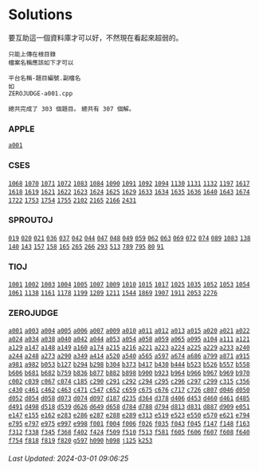 
# Solutions

要互助這一個資料庫才可以好，不然現在看起來超弱的。
```
只能上傳在根目錄
檔案名稱應該如下才可以

平台名稱-題目編號.副檔名
如
ZEROJUDGE-a001.cpp
```

`總共完成了 303 個題目。`
`總共有 307 個解。`
### APPLE
[`a001`](https://github.com/YPHS-CS/Solutions/tree/main/Solutions/APPLE/a001) 
### CSES
[`1068`](https://github.com/YPHS-CS/Solutions/tree/main/Solutions/CSES/1068) [`1070`](https://github.com/YPHS-CS/Solutions/tree/main/Solutions/CSES/1070) [`1071`](https://github.com/YPHS-CS/Solutions/tree/main/Solutions/CSES/1071) [`1072`](https://github.com/YPHS-CS/Solutions/tree/main/Solutions/CSES/1072) [`1083`](https://github.com/YPHS-CS/Solutions/tree/main/Solutions/CSES/1083) [`1084`](https://github.com/YPHS-CS/Solutions/tree/main/Solutions/CSES/1084) [`1090`](https://github.com/YPHS-CS/Solutions/tree/main/Solutions/CSES/1090) [`1091`](https://github.com/YPHS-CS/Solutions/tree/main/Solutions/CSES/1091) [`1092`](https://github.com/YPHS-CS/Solutions/tree/main/Solutions/CSES/1092) [`1094`](https://github.com/YPHS-CS/Solutions/tree/main/Solutions/CSES/1094) [`1130`](https://github.com/YPHS-CS/Solutions/tree/main/Solutions/CSES/1130) [`1131`](https://github.com/YPHS-CS/Solutions/tree/main/Solutions/CSES/1131) [`1132`](https://github.com/YPHS-CS/Solutions/tree/main/Solutions/CSES/1132) [`1197`](https://github.com/YPHS-CS/Solutions/tree/main/Solutions/CSES/1197) [`1617`](https://github.com/YPHS-CS/Solutions/tree/main/Solutions/CSES/1617) [`1618`](https://github.com/YPHS-CS/Solutions/tree/main/Solutions/CSES/1618) [`1619`](https://github.com/YPHS-CS/Solutions/tree/main/Solutions/CSES/1619) [`1621`](https://github.com/YPHS-CS/Solutions/tree/main/Solutions/CSES/1621) [`1622`](https://github.com/YPHS-CS/Solutions/tree/main/Solutions/CSES/1622) [`1623`](https://github.com/YPHS-CS/Solutions/tree/main/Solutions/CSES/1623) [`1624`](https://github.com/YPHS-CS/Solutions/tree/main/Solutions/CSES/1624) [`1625`](https://github.com/YPHS-CS/Solutions/tree/main/Solutions/CSES/1625) [`1629`](https://github.com/YPHS-CS/Solutions/tree/main/Solutions/CSES/1629) [`1633`](https://github.com/YPHS-CS/Solutions/tree/main/Solutions/CSES/1633) [`1634`](https://github.com/YPHS-CS/Solutions/tree/main/Solutions/CSES/1634) [`1635`](https://github.com/YPHS-CS/Solutions/tree/main/Solutions/CSES/1635) [`1636`](https://github.com/YPHS-CS/Solutions/tree/main/Solutions/CSES/1636) [`1640`](https://github.com/YPHS-CS/Solutions/tree/main/Solutions/CSES/1640) [`1643`](https://github.com/YPHS-CS/Solutions/tree/main/Solutions/CSES/1643) [`1674`](https://github.com/YPHS-CS/Solutions/tree/main/Solutions/CSES/1674) [`1722`](https://github.com/YPHS-CS/Solutions/tree/main/Solutions/CSES/1722) [`1753`](https://github.com/YPHS-CS/Solutions/tree/main/Solutions/CSES/1753) [`1754`](https://github.com/YPHS-CS/Solutions/tree/main/Solutions/CSES/1754) [`1755`](https://github.com/YPHS-CS/Solutions/tree/main/Solutions/CSES/1755) [`2102`](https://github.com/YPHS-CS/Solutions/tree/main/Solutions/CSES/2102) [`2165`](https://github.com/YPHS-CS/Solutions/tree/main/Solutions/CSES/2165) [`2166`](https://github.com/YPHS-CS/Solutions/tree/main/Solutions/CSES/2166) [`2431`](https://github.com/YPHS-CS/Solutions/tree/main/Solutions/CSES/2431) 
### SPROUTOJ
[`019`](https://github.com/YPHS-CS/Solutions/tree/main/Solutions/SPROUTOJ/019) [`020`](https://github.com/YPHS-CS/Solutions/tree/main/Solutions/SPROUTOJ/020) [`021`](https://github.com/YPHS-CS/Solutions/tree/main/Solutions/SPROUTOJ/021) [`036`](https://github.com/YPHS-CS/Solutions/tree/main/Solutions/SPROUTOJ/036) [`037`](https://github.com/YPHS-CS/Solutions/tree/main/Solutions/SPROUTOJ/037) [`042`](https://github.com/YPHS-CS/Solutions/tree/main/Solutions/SPROUTOJ/042) [`044`](https://github.com/YPHS-CS/Solutions/tree/main/Solutions/SPROUTOJ/044) [`047`](https://github.com/YPHS-CS/Solutions/tree/main/Solutions/SPROUTOJ/047) [`048`](https://github.com/YPHS-CS/Solutions/tree/main/Solutions/SPROUTOJ/048) [`049`](https://github.com/YPHS-CS/Solutions/tree/main/Solutions/SPROUTOJ/049) [`059`](https://github.com/YPHS-CS/Solutions/tree/main/Solutions/SPROUTOJ/059) [`062`](https://github.com/YPHS-CS/Solutions/tree/main/Solutions/SPROUTOJ/062) [`063`](https://github.com/YPHS-CS/Solutions/tree/main/Solutions/SPROUTOJ/063) [`069`](https://github.com/YPHS-CS/Solutions/tree/main/Solutions/SPROUTOJ/069) [`072`](https://github.com/YPHS-CS/Solutions/tree/main/Solutions/SPROUTOJ/072) [`074`](https://github.com/YPHS-CS/Solutions/tree/main/Solutions/SPROUTOJ/074) [`089`](https://github.com/YPHS-CS/Solutions/tree/main/Solutions/SPROUTOJ/089) [`1083`](https://github.com/YPHS-CS/Solutions/tree/main/Solutions/SPROUTOJ/1083) [`138`](https://github.com/YPHS-CS/Solutions/tree/main/Solutions/SPROUTOJ/138) [`140`](https://github.com/YPHS-CS/Solutions/tree/main/Solutions/SPROUTOJ/140) [`143`](https://github.com/YPHS-CS/Solutions/tree/main/Solutions/SPROUTOJ/143) [`157`](https://github.com/YPHS-CS/Solutions/tree/main/Solutions/SPROUTOJ/157) [`158`](https://github.com/YPHS-CS/Solutions/tree/main/Solutions/SPROUTOJ/158) [`165`](https://github.com/YPHS-CS/Solutions/tree/main/Solutions/SPROUTOJ/165) [`265`](https://github.com/YPHS-CS/Solutions/tree/main/Solutions/SPROUTOJ/265) [`266`](https://github.com/YPHS-CS/Solutions/tree/main/Solutions/SPROUTOJ/266) [`293`](https://github.com/YPHS-CS/Solutions/tree/main/Solutions/SPROUTOJ/293) [`513`](https://github.com/YPHS-CS/Solutions/tree/main/Solutions/SPROUTOJ/513) [`789`](https://github.com/YPHS-CS/Solutions/tree/main/Solutions/SPROUTOJ/789) [`795`](https://github.com/YPHS-CS/Solutions/tree/main/Solutions/SPROUTOJ/795) [`80`](https://github.com/YPHS-CS/Solutions/tree/main/Solutions/SPROUTOJ/80) [`91`](https://github.com/YPHS-CS/Solutions/tree/main/Solutions/SPROUTOJ/91) 
### TIOJ
[`1001`](https://github.com/YPHS-CS/Solutions/tree/main/Solutions/TIOJ/1001) [`1002`](https://github.com/YPHS-CS/Solutions/tree/main/Solutions/TIOJ/1002) [`1003`](https://github.com/YPHS-CS/Solutions/tree/main/Solutions/TIOJ/1003) [`1004`](https://github.com/YPHS-CS/Solutions/tree/main/Solutions/TIOJ/1004) [`1005`](https://github.com/YPHS-CS/Solutions/tree/main/Solutions/TIOJ/1005) [`1007`](https://github.com/YPHS-CS/Solutions/tree/main/Solutions/TIOJ/1007) [`1009`](https://github.com/YPHS-CS/Solutions/tree/main/Solutions/TIOJ/1009) [`1010`](https://github.com/YPHS-CS/Solutions/tree/main/Solutions/TIOJ/1010) [`1015`](https://github.com/YPHS-CS/Solutions/tree/main/Solutions/TIOJ/1015) [`1017`](https://github.com/YPHS-CS/Solutions/tree/main/Solutions/TIOJ/1017) [`1025`](https://github.com/YPHS-CS/Solutions/tree/main/Solutions/TIOJ/1025) [`1035`](https://github.com/YPHS-CS/Solutions/tree/main/Solutions/TIOJ/1035) [`1052`](https://github.com/YPHS-CS/Solutions/tree/main/Solutions/TIOJ/1052) [`1053`](https://github.com/YPHS-CS/Solutions/tree/main/Solutions/TIOJ/1053) [`1054`](https://github.com/YPHS-CS/Solutions/tree/main/Solutions/TIOJ/1054) [`1061`](https://github.com/YPHS-CS/Solutions/tree/main/Solutions/TIOJ/1061) [`1138`](https://github.com/YPHS-CS/Solutions/tree/main/Solutions/TIOJ/1138) [`1161`](https://github.com/YPHS-CS/Solutions/tree/main/Solutions/TIOJ/1161) [`1178`](https://github.com/YPHS-CS/Solutions/tree/main/Solutions/TIOJ/1178) [`1199`](https://github.com/YPHS-CS/Solutions/tree/main/Solutions/TIOJ/1199) [`1209`](https://github.com/YPHS-CS/Solutions/tree/main/Solutions/TIOJ/1209) [`1211`](https://github.com/YPHS-CS/Solutions/tree/main/Solutions/TIOJ/1211) [`1544`](https://github.com/YPHS-CS/Solutions/tree/main/Solutions/TIOJ/1544) [`1869`](https://github.com/YPHS-CS/Solutions/tree/main/Solutions/TIOJ/1869) [`1907`](https://github.com/YPHS-CS/Solutions/tree/main/Solutions/TIOJ/1907) [`1911`](https://github.com/YPHS-CS/Solutions/tree/main/Solutions/TIOJ/1911) [`2053`](https://github.com/YPHS-CS/Solutions/tree/main/Solutions/TIOJ/2053) [`2276`](https://github.com/YPHS-CS/Solutions/tree/main/Solutions/TIOJ/2276) 
### ZEROJUDGE
[`a001`](https://github.com/YPHS-CS/Solutions/tree/main/Solutions/ZEROJUDGE/a001) [`a003`](https://github.com/YPHS-CS/Solutions/tree/main/Solutions/ZEROJUDGE/a003) [`a004`](https://github.com/YPHS-CS/Solutions/tree/main/Solutions/ZEROJUDGE/a004) [`a005`](https://github.com/YPHS-CS/Solutions/tree/main/Solutions/ZEROJUDGE/a005) [`a006`](https://github.com/YPHS-CS/Solutions/tree/main/Solutions/ZEROJUDGE/a006) [`a007`](https://github.com/YPHS-CS/Solutions/tree/main/Solutions/ZEROJUDGE/a007) [`a009`](https://github.com/YPHS-CS/Solutions/tree/main/Solutions/ZEROJUDGE/a009) [`a010`](https://github.com/YPHS-CS/Solutions/tree/main/Solutions/ZEROJUDGE/a010) [`a011`](https://github.com/YPHS-CS/Solutions/tree/main/Solutions/ZEROJUDGE/a011) [`a012`](https://github.com/YPHS-CS/Solutions/tree/main/Solutions/ZEROJUDGE/a012) [`a013`](https://github.com/YPHS-CS/Solutions/tree/main/Solutions/ZEROJUDGE/a013) [`a015`](https://github.com/YPHS-CS/Solutions/tree/main/Solutions/ZEROJUDGE/a015) [`a020`](https://github.com/YPHS-CS/Solutions/tree/main/Solutions/ZEROJUDGE/a020) [`a021`](https://github.com/YPHS-CS/Solutions/tree/main/Solutions/ZEROJUDGE/a021) [`a022`](https://github.com/YPHS-CS/Solutions/tree/main/Solutions/ZEROJUDGE/a022) [`a024`](https://github.com/YPHS-CS/Solutions/tree/main/Solutions/ZEROJUDGE/a024) [`a034`](https://github.com/YPHS-CS/Solutions/tree/main/Solutions/ZEROJUDGE/a034) [`a038`](https://github.com/YPHS-CS/Solutions/tree/main/Solutions/ZEROJUDGE/a038) [`a040`](https://github.com/YPHS-CS/Solutions/tree/main/Solutions/ZEROJUDGE/a040) [`a042`](https://github.com/YPHS-CS/Solutions/tree/main/Solutions/ZEROJUDGE/a042) [`a044`](https://github.com/YPHS-CS/Solutions/tree/main/Solutions/ZEROJUDGE/a044) [`a053`](https://github.com/YPHS-CS/Solutions/tree/main/Solutions/ZEROJUDGE/a053) [`a054`](https://github.com/YPHS-CS/Solutions/tree/main/Solutions/ZEROJUDGE/a054) [`a058`](https://github.com/YPHS-CS/Solutions/tree/main/Solutions/ZEROJUDGE/a058) [`a059`](https://github.com/YPHS-CS/Solutions/tree/main/Solutions/ZEROJUDGE/a059) [`a065`](https://github.com/YPHS-CS/Solutions/tree/main/Solutions/ZEROJUDGE/a065) [`a095`](https://github.com/YPHS-CS/Solutions/tree/main/Solutions/ZEROJUDGE/a095) [`a104`](https://github.com/YPHS-CS/Solutions/tree/main/Solutions/ZEROJUDGE/a104) [`a111`](https://github.com/YPHS-CS/Solutions/tree/main/Solutions/ZEROJUDGE/a111) [`a121`](https://github.com/YPHS-CS/Solutions/tree/main/Solutions/ZEROJUDGE/a121) [`a129`](https://github.com/YPHS-CS/Solutions/tree/main/Solutions/ZEROJUDGE/a129) [`a147`](https://github.com/YPHS-CS/Solutions/tree/main/Solutions/ZEROJUDGE/a147) [`a148`](https://github.com/YPHS-CS/Solutions/tree/main/Solutions/ZEROJUDGE/a148) [`a149`](https://github.com/YPHS-CS/Solutions/tree/main/Solutions/ZEROJUDGE/a149) [`a160`](https://github.com/YPHS-CS/Solutions/tree/main/Solutions/ZEROJUDGE/a160) [`a174`](https://github.com/YPHS-CS/Solutions/tree/main/Solutions/ZEROJUDGE/a174) [`a215`](https://github.com/YPHS-CS/Solutions/tree/main/Solutions/ZEROJUDGE/a215) [`a216`](https://github.com/YPHS-CS/Solutions/tree/main/Solutions/ZEROJUDGE/a216) [`a221`](https://github.com/YPHS-CS/Solutions/tree/main/Solutions/ZEROJUDGE/a221) [`a223`](https://github.com/YPHS-CS/Solutions/tree/main/Solutions/ZEROJUDGE/a223) [`a224`](https://github.com/YPHS-CS/Solutions/tree/main/Solutions/ZEROJUDGE/a224) [`a225`](https://github.com/YPHS-CS/Solutions/tree/main/Solutions/ZEROJUDGE/a225) [`a229`](https://github.com/YPHS-CS/Solutions/tree/main/Solutions/ZEROJUDGE/a229) [`a233`](https://github.com/YPHS-CS/Solutions/tree/main/Solutions/ZEROJUDGE/a233) [`a240`](https://github.com/YPHS-CS/Solutions/tree/main/Solutions/ZEROJUDGE/a240) [`a244`](https://github.com/YPHS-CS/Solutions/tree/main/Solutions/ZEROJUDGE/a244) [`a248`](https://github.com/YPHS-CS/Solutions/tree/main/Solutions/ZEROJUDGE/a248) [`a273`](https://github.com/YPHS-CS/Solutions/tree/main/Solutions/ZEROJUDGE/a273) [`a290`](https://github.com/YPHS-CS/Solutions/tree/main/Solutions/ZEROJUDGE/a290) [`a349`](https://github.com/YPHS-CS/Solutions/tree/main/Solutions/ZEROJUDGE/a349) [`a414`](https://github.com/YPHS-CS/Solutions/tree/main/Solutions/ZEROJUDGE/a414) [`a520`](https://github.com/YPHS-CS/Solutions/tree/main/Solutions/ZEROJUDGE/a520) [`a540`](https://github.com/YPHS-CS/Solutions/tree/main/Solutions/ZEROJUDGE/a540) [`a565`](https://github.com/YPHS-CS/Solutions/tree/main/Solutions/ZEROJUDGE/a565) [`a597`](https://github.com/YPHS-CS/Solutions/tree/main/Solutions/ZEROJUDGE/a597) [`a674`](https://github.com/YPHS-CS/Solutions/tree/main/Solutions/ZEROJUDGE/a674) [`a686`](https://github.com/YPHS-CS/Solutions/tree/main/Solutions/ZEROJUDGE/a686) [`a799`](https://github.com/YPHS-CS/Solutions/tree/main/Solutions/ZEROJUDGE/a799) [`a871`](https://github.com/YPHS-CS/Solutions/tree/main/Solutions/ZEROJUDGE/a871) [`a915`](https://github.com/YPHS-CS/Solutions/tree/main/Solutions/ZEROJUDGE/a915) [`a981`](https://github.com/YPHS-CS/Solutions/tree/main/Solutions/ZEROJUDGE/a981) [`a982`](https://github.com/YPHS-CS/Solutions/tree/main/Solutions/ZEROJUDGE/a982) [`b053`](https://github.com/YPHS-CS/Solutions/tree/main/Solutions/ZEROJUDGE/b053) [`b127`](https://github.com/YPHS-CS/Solutions/tree/main/Solutions/ZEROJUDGE/b127) [`b294`](https://github.com/YPHS-CS/Solutions/tree/main/Solutions/ZEROJUDGE/b294) [`b298`](https://github.com/YPHS-CS/Solutions/tree/main/Solutions/ZEROJUDGE/b298) [`b304`](https://github.com/YPHS-CS/Solutions/tree/main/Solutions/ZEROJUDGE/b304) [`b373`](https://github.com/YPHS-CS/Solutions/tree/main/Solutions/ZEROJUDGE/b373) [`b417`](https://github.com/YPHS-CS/Solutions/tree/main/Solutions/ZEROJUDGE/b417) [`b430`](https://github.com/YPHS-CS/Solutions/tree/main/Solutions/ZEROJUDGE/b430) [`b444`](https://github.com/YPHS-CS/Solutions/tree/main/Solutions/ZEROJUDGE/b444) [`b523`](https://github.com/YPHS-CS/Solutions/tree/main/Solutions/ZEROJUDGE/b523) [`b526`](https://github.com/YPHS-CS/Solutions/tree/main/Solutions/ZEROJUDGE/b526) [`b557`](https://github.com/YPHS-CS/Solutions/tree/main/Solutions/ZEROJUDGE/b557) [`b558`](https://github.com/YPHS-CS/Solutions/tree/main/Solutions/ZEROJUDGE/b558) [`b606`](https://github.com/YPHS-CS/Solutions/tree/main/Solutions/ZEROJUDGE/b606) [`b681`](https://github.com/YPHS-CS/Solutions/tree/main/Solutions/ZEROJUDGE/b681) [`b682`](https://github.com/YPHS-CS/Solutions/tree/main/Solutions/ZEROJUDGE/b682) [`b759`](https://github.com/YPHS-CS/Solutions/tree/main/Solutions/ZEROJUDGE/b759) [`b836`](https://github.com/YPHS-CS/Solutions/tree/main/Solutions/ZEROJUDGE/b836) [`b877`](https://github.com/YPHS-CS/Solutions/tree/main/Solutions/ZEROJUDGE/b877) [`b882`](https://github.com/YPHS-CS/Solutions/tree/main/Solutions/ZEROJUDGE/b882) [`b898`](https://github.com/YPHS-CS/Solutions/tree/main/Solutions/ZEROJUDGE/b898) [`b900`](https://github.com/YPHS-CS/Solutions/tree/main/Solutions/ZEROJUDGE/b900) [`b923`](https://github.com/YPHS-CS/Solutions/tree/main/Solutions/ZEROJUDGE/b923) [`b964`](https://github.com/YPHS-CS/Solutions/tree/main/Solutions/ZEROJUDGE/b964) [`b966`](https://github.com/YPHS-CS/Solutions/tree/main/Solutions/ZEROJUDGE/b966) [`b967`](https://github.com/YPHS-CS/Solutions/tree/main/Solutions/ZEROJUDGE/b967) [`b969`](https://github.com/YPHS-CS/Solutions/tree/main/Solutions/ZEROJUDGE/b969) [`b970`](https://github.com/YPHS-CS/Solutions/tree/main/Solutions/ZEROJUDGE/b970) [`c002`](https://github.com/YPHS-CS/Solutions/tree/main/Solutions/ZEROJUDGE/c002) [`c039`](https://github.com/YPHS-CS/Solutions/tree/main/Solutions/ZEROJUDGE/c039) [`c067`](https://github.com/YPHS-CS/Solutions/tree/main/Solutions/ZEROJUDGE/c067) [`c074`](https://github.com/YPHS-CS/Solutions/tree/main/Solutions/ZEROJUDGE/c074) [`c185`](https://github.com/YPHS-CS/Solutions/tree/main/Solutions/ZEROJUDGE/c185) [`c290`](https://github.com/YPHS-CS/Solutions/tree/main/Solutions/ZEROJUDGE/c290) [`c291`](https://github.com/YPHS-CS/Solutions/tree/main/Solutions/ZEROJUDGE/c291) [`c292`](https://github.com/YPHS-CS/Solutions/tree/main/Solutions/ZEROJUDGE/c292) [`c294`](https://github.com/YPHS-CS/Solutions/tree/main/Solutions/ZEROJUDGE/c294) [`c295`](https://github.com/YPHS-CS/Solutions/tree/main/Solutions/ZEROJUDGE/c295) [`c296`](https://github.com/YPHS-CS/Solutions/tree/main/Solutions/ZEROJUDGE/c296) [`c297`](https://github.com/YPHS-CS/Solutions/tree/main/Solutions/ZEROJUDGE/c297) [`c299`](https://github.com/YPHS-CS/Solutions/tree/main/Solutions/ZEROJUDGE/c299) [`c315`](https://github.com/YPHS-CS/Solutions/tree/main/Solutions/ZEROJUDGE/c315) [`c356`](https://github.com/YPHS-CS/Solutions/tree/main/Solutions/ZEROJUDGE/c356) [`c430`](https://github.com/YPHS-CS/Solutions/tree/main/Solutions/ZEROJUDGE/c430) [`c461`](https://github.com/YPHS-CS/Solutions/tree/main/Solutions/ZEROJUDGE/c461) [`c462`](https://github.com/YPHS-CS/Solutions/tree/main/Solutions/ZEROJUDGE/c462) [`c463`](https://github.com/YPHS-CS/Solutions/tree/main/Solutions/ZEROJUDGE/c463) [`c471`](https://github.com/YPHS-CS/Solutions/tree/main/Solutions/ZEROJUDGE/c471) [`c547`](https://github.com/YPHS-CS/Solutions/tree/main/Solutions/ZEROJUDGE/c547) [`c652`](https://github.com/YPHS-CS/Solutions/tree/main/Solutions/ZEROJUDGE/c652) [`c659`](https://github.com/YPHS-CS/Solutions/tree/main/Solutions/ZEROJUDGE/c659) [`c675`](https://github.com/YPHS-CS/Solutions/tree/main/Solutions/ZEROJUDGE/c675) [`c676`](https://github.com/YPHS-CS/Solutions/tree/main/Solutions/ZEROJUDGE/c676) [`c717`](https://github.com/YPHS-CS/Solutions/tree/main/Solutions/ZEROJUDGE/c717) [`c726`](https://github.com/YPHS-CS/Solutions/tree/main/Solutions/ZEROJUDGE/c726) [`c807`](https://github.com/YPHS-CS/Solutions/tree/main/Solutions/ZEROJUDGE/c807) [`d046`](https://github.com/YPHS-CS/Solutions/tree/main/Solutions/ZEROJUDGE/d046) [`d050`](https://github.com/YPHS-CS/Solutions/tree/main/Solutions/ZEROJUDGE/d050) [`d052`](https://github.com/YPHS-CS/Solutions/tree/main/Solutions/ZEROJUDGE/d052) [`d054`](https://github.com/YPHS-CS/Solutions/tree/main/Solutions/ZEROJUDGE/d054) [`d058`](https://github.com/YPHS-CS/Solutions/tree/main/Solutions/ZEROJUDGE/d058) [`d073`](https://github.com/YPHS-CS/Solutions/tree/main/Solutions/ZEROJUDGE/d073) [`d074`](https://github.com/YPHS-CS/Solutions/tree/main/Solutions/ZEROJUDGE/d074) [`d097`](https://github.com/YPHS-CS/Solutions/tree/main/Solutions/ZEROJUDGE/d097) [`d187`](https://github.com/YPHS-CS/Solutions/tree/main/Solutions/ZEROJUDGE/d187) [`d235`](https://github.com/YPHS-CS/Solutions/tree/main/Solutions/ZEROJUDGE/d235) [`d364`](https://github.com/YPHS-CS/Solutions/tree/main/Solutions/ZEROJUDGE/d364) [`d378`](https://github.com/YPHS-CS/Solutions/tree/main/Solutions/ZEROJUDGE/d378) [`d406`](https://github.com/YPHS-CS/Solutions/tree/main/Solutions/ZEROJUDGE/d406) [`d453`](https://github.com/YPHS-CS/Solutions/tree/main/Solutions/ZEROJUDGE/d453) [`d460`](https://github.com/YPHS-CS/Solutions/tree/main/Solutions/ZEROJUDGE/d460) [`d461`](https://github.com/YPHS-CS/Solutions/tree/main/Solutions/ZEROJUDGE/d461) [`d485`](https://github.com/YPHS-CS/Solutions/tree/main/Solutions/ZEROJUDGE/d485) [`d491`](https://github.com/YPHS-CS/Solutions/tree/main/Solutions/ZEROJUDGE/d491) [`d498`](https://github.com/YPHS-CS/Solutions/tree/main/Solutions/ZEROJUDGE/d498) [`d518`](https://github.com/YPHS-CS/Solutions/tree/main/Solutions/ZEROJUDGE/d518) [`d539`](https://github.com/YPHS-CS/Solutions/tree/main/Solutions/ZEROJUDGE/d539) [`d626`](https://github.com/YPHS-CS/Solutions/tree/main/Solutions/ZEROJUDGE/d626) [`d649`](https://github.com/YPHS-CS/Solutions/tree/main/Solutions/ZEROJUDGE/d649) [`d658`](https://github.com/YPHS-CS/Solutions/tree/main/Solutions/ZEROJUDGE/d658) [`d784`](https://github.com/YPHS-CS/Solutions/tree/main/Solutions/ZEROJUDGE/d784) [`d788`](https://github.com/YPHS-CS/Solutions/tree/main/Solutions/ZEROJUDGE/d788) [`d794`](https://github.com/YPHS-CS/Solutions/tree/main/Solutions/ZEROJUDGE/d794) [`d813`](https://github.com/YPHS-CS/Solutions/tree/main/Solutions/ZEROJUDGE/d813) [`d831`](https://github.com/YPHS-CS/Solutions/tree/main/Solutions/ZEROJUDGE/d831) [`d887`](https://github.com/YPHS-CS/Solutions/tree/main/Solutions/ZEROJUDGE/d887) [`d909`](https://github.com/YPHS-CS/Solutions/tree/main/Solutions/ZEROJUDGE/d909) [`e051`](https://github.com/YPHS-CS/Solutions/tree/main/Solutions/ZEROJUDGE/e051) [`e147`](https://github.com/YPHS-CS/Solutions/tree/main/Solutions/ZEROJUDGE/e147) [`e155`](https://github.com/YPHS-CS/Solutions/tree/main/Solutions/ZEROJUDGE/e155) [`e162`](https://github.com/YPHS-CS/Solutions/tree/main/Solutions/ZEROJUDGE/e162) [`e283`](https://github.com/YPHS-CS/Solutions/tree/main/Solutions/ZEROJUDGE/e283) [`e286`](https://github.com/YPHS-CS/Solutions/tree/main/Solutions/ZEROJUDGE/e286) [`e287`](https://github.com/YPHS-CS/Solutions/tree/main/Solutions/ZEROJUDGE/e287) [`e288`](https://github.com/YPHS-CS/Solutions/tree/main/Solutions/ZEROJUDGE/e288) [`e289`](https://github.com/YPHS-CS/Solutions/tree/main/Solutions/ZEROJUDGE/e289) [`e313`](https://github.com/YPHS-CS/Solutions/tree/main/Solutions/ZEROJUDGE/e313) [`e519`](https://github.com/YPHS-CS/Solutions/tree/main/Solutions/ZEROJUDGE/e519) [`e523`](https://github.com/YPHS-CS/Solutions/tree/main/Solutions/ZEROJUDGE/e523) [`e550`](https://github.com/YPHS-CS/Solutions/tree/main/Solutions/ZEROJUDGE/e550) [`e570`](https://github.com/YPHS-CS/Solutions/tree/main/Solutions/ZEROJUDGE/e570) [`e621`](https://github.com/YPHS-CS/Solutions/tree/main/Solutions/ZEROJUDGE/e621) [`e794`](https://github.com/YPHS-CS/Solutions/tree/main/Solutions/ZEROJUDGE/e794) [`e795`](https://github.com/YPHS-CS/Solutions/tree/main/Solutions/ZEROJUDGE/e795) [`e797`](https://github.com/YPHS-CS/Solutions/tree/main/Solutions/ZEROJUDGE/e797) [`e975`](https://github.com/YPHS-CS/Solutions/tree/main/Solutions/ZEROJUDGE/e975) [`e997`](https://github.com/YPHS-CS/Solutions/tree/main/Solutions/ZEROJUDGE/e997) [`e998`](https://github.com/YPHS-CS/Solutions/tree/main/Solutions/ZEROJUDGE/e998) [`f001`](https://github.com/YPHS-CS/Solutions/tree/main/Solutions/ZEROJUDGE/f001) [`f004`](https://github.com/YPHS-CS/Solutions/tree/main/Solutions/ZEROJUDGE/f004) [`f006`](https://github.com/YPHS-CS/Solutions/tree/main/Solutions/ZEROJUDGE/f006) [`f026`](https://github.com/YPHS-CS/Solutions/tree/main/Solutions/ZEROJUDGE/f026) [`f035`](https://github.com/YPHS-CS/Solutions/tree/main/Solutions/ZEROJUDGE/f035) [`f043`](https://github.com/YPHS-CS/Solutions/tree/main/Solutions/ZEROJUDGE/f043) [`f045`](https://github.com/YPHS-CS/Solutions/tree/main/Solutions/ZEROJUDGE/f045) [`f147`](https://github.com/YPHS-CS/Solutions/tree/main/Solutions/ZEROJUDGE/f147) [`f148`](https://github.com/YPHS-CS/Solutions/tree/main/Solutions/ZEROJUDGE/f148) [`f163`](https://github.com/YPHS-CS/Solutions/tree/main/Solutions/ZEROJUDGE/f163) [`f312`](https://github.com/YPHS-CS/Solutions/tree/main/Solutions/ZEROJUDGE/f312) [`f338`](https://github.com/YPHS-CS/Solutions/tree/main/Solutions/ZEROJUDGE/f338) [`f345`](https://github.com/YPHS-CS/Solutions/tree/main/Solutions/ZEROJUDGE/f345) [`f368`](https://github.com/YPHS-CS/Solutions/tree/main/Solutions/ZEROJUDGE/f368) [`f402`](https://github.com/YPHS-CS/Solutions/tree/main/Solutions/ZEROJUDGE/f402) [`f424`](https://github.com/YPHS-CS/Solutions/tree/main/Solutions/ZEROJUDGE/f424) [`f509`](https://github.com/YPHS-CS/Solutions/tree/main/Solutions/ZEROJUDGE/f509) [`f510`](https://github.com/YPHS-CS/Solutions/tree/main/Solutions/ZEROJUDGE/f510) [`f513`](https://github.com/YPHS-CS/Solutions/tree/main/Solutions/ZEROJUDGE/f513) [`f581`](https://github.com/YPHS-CS/Solutions/tree/main/Solutions/ZEROJUDGE/f581) [`f605`](https://github.com/YPHS-CS/Solutions/tree/main/Solutions/ZEROJUDGE/f605) [`f606`](https://github.com/YPHS-CS/Solutions/tree/main/Solutions/ZEROJUDGE/f606) [`f607`](https://github.com/YPHS-CS/Solutions/tree/main/Solutions/ZEROJUDGE/f607) [`f608`](https://github.com/YPHS-CS/Solutions/tree/main/Solutions/ZEROJUDGE/f608) [`f640`](https://github.com/YPHS-CS/Solutions/tree/main/Solutions/ZEROJUDGE/f640) [`f754`](https://github.com/YPHS-CS/Solutions/tree/main/Solutions/ZEROJUDGE/f754) [`f818`](https://github.com/YPHS-CS/Solutions/tree/main/Solutions/ZEROJUDGE/f818) [`f819`](https://github.com/YPHS-CS/Solutions/tree/main/Solutions/ZEROJUDGE/f819) [`f820`](https://github.com/YPHS-CS/Solutions/tree/main/Solutions/ZEROJUDGE/f820) [`g597`](https://github.com/YPHS-CS/Solutions/tree/main/Solutions/ZEROJUDGE/g597) [`h090`](https://github.com/YPHS-CS/Solutions/tree/main/Solutions/ZEROJUDGE/h090) [`h098`](https://github.com/YPHS-CS/Solutions/tree/main/Solutions/ZEROJUDGE/h098) [`j125`](https://github.com/YPHS-CS/Solutions/tree/main/Solutions/ZEROJUDGE/j125) [`k253`](https://github.com/YPHS-CS/Solutions/tree/main/Solutions/ZEROJUDGE/k253) 

###### Last Updated: 2024-03-01 09:06:25